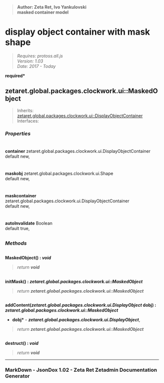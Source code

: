 > __Author: Zeta Ret, Ivo Yankulovski__  
> __masked container model__  
# display object container with mask shape  
> *Requires: protoss.all.js*  
> *Version: 1.03*  
> *Date: 2017 - Today*  

__required*__

## zetaret.global.packages.clockwork.ui::MaskedObject  
> Inherits: [zetaret.global.packages.clockwork.ui::DisplayObjectContainer](DisplayObjectContainer.md)  
> Interfaces:   

### *Properties*  

#  
__container__ zetaret.global.packages.clockwork.ui.DisplayObjectContainer  
default new,   

#  
__maskobj__ zetaret.global.packages.clockwork.ui.Shape  
default new,   

#  
__maskcontainer__ zetaret.global.packages.clockwork.ui.DisplayObjectContainer  
default new,   

#  
__autoInvalidate__ Boolean  
default true,   


##  
### *Methods*  

##  
__MaskedObject() : *void*__  
  
> *return __void__*  

##  
__initMask() : *zetaret.global.packages.clockwork.ui::MaskedObject*__  
  
> *return __zetaret.global.packages.clockwork.ui::MaskedObject__*  

##  
__addContent(*zetaret.global.packages.clockwork.ui.DisplayObject* dobj) : *zetaret.global.packages.clockwork.ui::MaskedObject*__  
  
- __dobj*__ - __*zetaret.global.packages.clockwork.ui.DisplayObject*__,   
> *return __zetaret.global.packages.clockwork.ui::MaskedObject__*  

##  
__destruct() : *void*__  
  
> *return __void__*  

---  
### MarkDown - JsonDox 1.02 - Zeta Ret Zetadmin Documentation Generator
